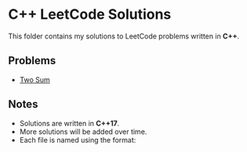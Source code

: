 # C++ LeetCode Solutions

This folder contains my solutions to LeetCode problems written in **C++**.  

## Problems

- [Two Sum](two-sum.cpp)

## Notes
- Solutions are written in **C++17**.
- More solutions will be added over time.
- Each file is named using the format:
